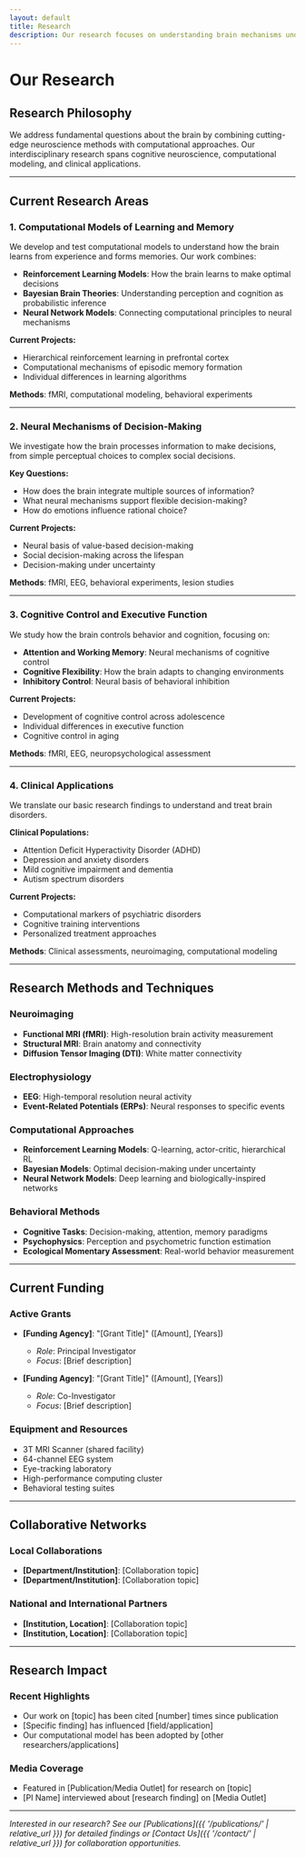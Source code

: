 ```yaml
---
layout: default
title: Research
description: Our research focuses on understanding brain mechanisms underlying cognition and behavior
---
```


# Our Research

<div class="research-focus">
  <h2>Research Philosophy</h2>
  <p>We address fundamental questions about the brain by combining cutting-edge neuroscience methods with computational approaches. Our interdisciplinary research spans cognitive neuroscience, computational modeling, and clinical applications.</p>
</div>

---

## Current Research Areas

### 1. Computational Models of Learning and Memory

We develop and test computational models to understand how the brain learns from experience and forms memories. Our work combines:

- **Reinforcement Learning Models**: How the brain learns to make optimal decisions
- **Bayesian Brain Theories**: Understanding perception and cognition as probabilistic inference
- **Neural Network Models**: Connecting computational principles to neural mechanisms

**Current Projects:**
- Hierarchical reinforcement learning in prefrontal cortex
- Computational mechanisms of episodic memory formation
- Individual differences in learning algorithms

**Methods**: fMRI, computational modeling, behavioral experiments

---

### 2. Neural Mechanisms of Decision-Making

We investigate how the brain processes information to make decisions, from simple perceptual choices to complex social decisions.

**Key Questions:**
- How does the brain integrate multiple sources of information?
- What neural mechanisms support flexible decision-making?
- How do emotions influence rational choice?

**Current Projects:**
- Neural basis of value-based decision-making
- Social decision-making across the lifespan
- Decision-making under uncertainty

**Methods**: fMRI, EEG, behavioral experiments, lesion studies

---

### 3. Cognitive Control and Executive Function

We study how the brain controls behavior and cognition, focusing on:

- **Attention and Working Memory**: Neural mechanisms of cognitive control
- **Cognitive Flexibility**: How the brain adapts to changing environments  
- **Inhibitory Control**: Neural basis of behavioral inhibition

**Current Projects:**
- Development of cognitive control across adolescence
- Individual differences in executive function
- Cognitive control in aging

**Methods**: fMRI, EEG, neuropsychological assessment

---

### 4. Clinical Applications

We translate our basic research findings to understand and treat brain disorders.

**Clinical Populations:**
- Attention Deficit Hyperactivity Disorder (ADHD)
- Depression and anxiety disorders
- Mild cognitive impairment and dementia
- Autism spectrum disorders

**Current Projects:**
- Computational markers of psychiatric disorders
- Cognitive training interventions
- Personalized treatment approaches

**Methods**: Clinical assessments, neuroimaging, computational modeling

---

## Research Methods and Techniques

### Neuroimaging
- **Functional MRI (fMRI)**: High-resolution brain activity measurement
- **Structural MRI**: Brain anatomy and connectivity
- **Diffusion Tensor Imaging (DTI)**: White matter connectivity

### Electrophysiology
- **EEG**: High-temporal resolution neural activity
- **Event-Related Potentials (ERPs)**: Neural responses to specific events

### Computational Approaches
- **Reinforcement Learning Models**: Q-learning, actor-critic, hierarchical RL
- **Bayesian Models**: Optimal decision-making under uncertainty
- **Neural Network Models**: Deep learning and biologically-inspired networks

### Behavioral Methods
- **Cognitive Tasks**: Decision-making, attention, memory paradigms
- **Psychophysics**: Perception and psychometric function estimation
- **Ecological Momentary Assessment**: Real-world behavior measurement

---

## Current Funding

### Active Grants
- **[Funding Agency]**: "[Grant Title]" ([Amount], [Years])
  - *Role*: Principal Investigator
  - *Focus*: [Brief description]

- **[Funding Agency]**: "[Grant Title]" ([Amount], [Years])
  - *Role*: Co-Investigator  
  - *Focus*: [Brief description]

### Equipment and Resources
- 3T MRI Scanner (shared facility)
- 64-channel EEG system
- Eye-tracking laboratory
- High-performance computing cluster
- Behavioral testing suites

---

## Collaborative Networks

### Local Collaborations
- **[Department/Institution]**: [Collaboration topic]
- **[Department/Institution]**: [Collaboration topic]

### National and International Partners
- **[Institution, Location]**: [Collaboration topic]
- **[Institution, Location]**: [Collaboration topic]

---

## Research Impact

### Recent Highlights
- Our work on [topic] has been cited [number] times since publication
- [Specific finding] has influenced [field/application]
- Our computational model has been adopted by [other researchers/applications]

### Media Coverage
- Featured in [Publication/Media Outlet] for research on [topic]
- [PI Name] interviewed about [research finding] on [Media Outlet]

---

*Interested in our research? See our [Publications]({{ '/publications/' | relative_url }}) for detailed findings or [Contact Us]({{ '/contact/' | relative_url }}) for collaboration opportunities.*
